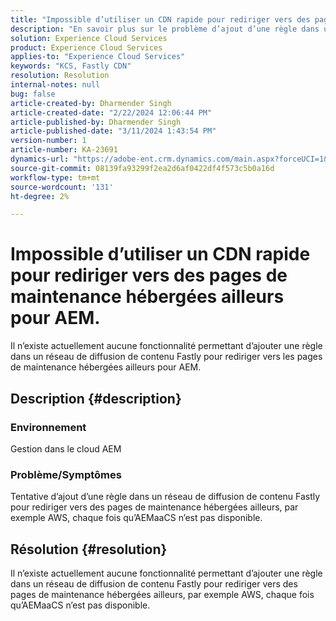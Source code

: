 ```yaml
---
title: "Impossible d’utiliser un CDN rapide pour rediriger vers des pages de maintenance hébergées ailleurs pour AEM."
description: "En savoir plus sur le problème d’ajout d’une règle dans un réseau de diffusion de contenu Fastly pour rediriger vers des pages de maintenance hébergées ailleurs comme Postman."
solution: Experience Cloud Services
product: Experience Cloud Services
applies-to: "Experience Cloud Services"
keywords: "KCS, Fastly CDN"
resolution: Resolution
internal-notes: null
bug: false
article-created-by: Dharmender Singh
article-created-date: "2/22/2024 12:06:44 PM"
article-published-by: Dharmender Singh
article-published-date: "3/11/2024 1:43:54 PM"
version-number: 1
article-number: KA-23691
dynamics-url: "https://adobe-ent.crm.dynamics.com/main.aspx?forceUCI=1&pagetype=entityrecord&etn=knowledgearticle&id=fb5e04d3-7ad1-ee11-9079-6045bd0061cb"
source-git-commit: 08139fa93299f2ea2d6af0422df4f573c5b0a16d
workflow-type: tm+mt
source-wordcount: '131'
ht-degree: 2%

---
```


# Impossible d’utiliser un CDN rapide pour rediriger vers des pages de maintenance hébergées ailleurs pour AEM.


Il n’existe actuellement aucune fonctionnalité permettant d’ajouter une règle dans un réseau de diffusion de contenu Fastly pour rediriger vers les pages de maintenance hébergées ailleurs pour AEM.

## Description {#description}


### Environnement

Gestion dans le cloud AEM

### Problème/Symptômes

Tentative d’ajout d’une règle dans un réseau de diffusion de contenu Fastly pour rediriger vers des pages de maintenance hébergées ailleurs, par exemple AWS, chaque fois qu’AEMaaCS n’est pas disponible.


## Résolution {#resolution}


Il n’existe actuellement aucune fonctionnalité permettant d’ajouter une règle dans un réseau de diffusion de contenu Fastly pour rediriger vers des pages de maintenance hébergées ailleurs, par exemple AWS, chaque fois qu’AEMaaCS n’est pas disponible.
